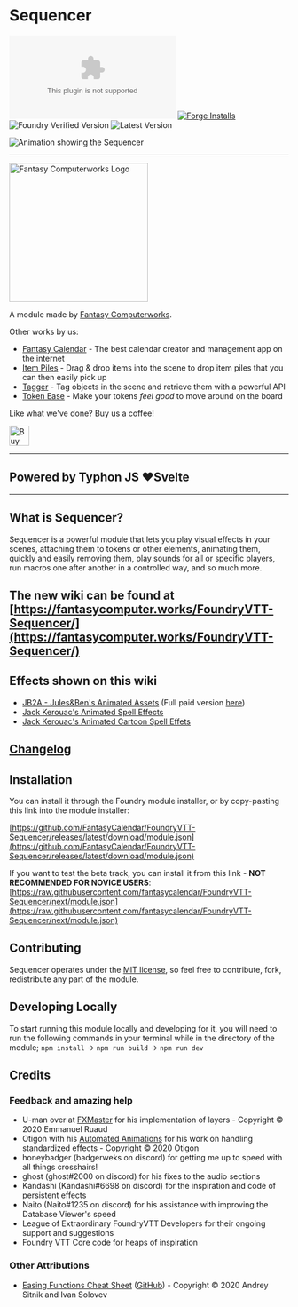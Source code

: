 # Sequencer

![Latest Release Download Count](https://img.shields.io/github/downloads/fantasycalendar/FoundryVTT-Sequencer/latest/module.zip?color=2b82fc&label=DOWNLOADS&style=for-the-badge) [![Forge Installs](https://img.shields.io/badge/dynamic/json?label=Forge%20Installs&query=package.installs&suffix=%25&url=https%3A%2F%2Fforge-vtt.com%2Fapi%2Fbazaar%2Fpackage%2Fsequencer&colorB=006400&style=for-the-badge)](https://forge-vtt.com/bazaar#package=sequencer) ![Foundry Verified Version](https://img.shields.io/badge/dynamic/json.svg?url=https%3A%2F%2Fgithub.com%2Ffantasycalendar%2FFoundryVTT-Sequencer%2Freleases%2Flatest%2Fdownload%2Fmodule.json&label=Foundry%20Verified%20Version&query=$.compatibility.verified&colorB=orange&style=for-the-badge) ![Latest Version](https://img.shields.io/badge/dynamic/json.svg?url=https%3A%2F%2Fgithub.com%2Ffantasycalendar%2FFoundryVTT-Sequencer%2Freleases%2Flatest%2Fdownload%2Fmodule.json&label=Latest%20Release&prefix=v&query=$.version&colorB=red&style=for-the-badge)

![Animation showing the Sequencer](docs/images/Animation2.gif)

---

<img src="https://app.fantasy-calendar.com/resources/computerworks-logo-full.png" alt="Fantasy Computerworks Logo" style="width:250px;"/>

A module made by [Fantasy Computerworks](http://fantasycomputer.works/).

Other works by us:
- [Fantasy Calendar](https://app.fantasy-calendar.com) - The best calendar creator and management app on the internet
- [Item Piles](https://foundryvtt.com/packages/item-piles) - Drag & drop items into the scene to drop item piles that you can then easily pick up
- [Tagger](https://foundryvtt.com/packages/tagger) - Tag objects in the scene and retrieve them with a powerful API
- [Token Ease](https://foundryvtt.com/packages/token-ease) - Make your tokens _feel good_ to move around on the board

Like what we've done? Buy us a coffee!

<a href='https://ko-fi.com/H2H2LCCQ' target='_blank'><img height='36' style='border:0px;height:36px;' src='https://cdn.ko-fi.com/cdn/kofi1.png?v=3' border='0' alt='Buy Me a Coffee at ko-fi.com' /></a>

---

## Powered by Typhon JS ❤️Svelte

---

## What is Sequencer?

Sequencer is a powerful module that lets you play visual effects in your scenes, attaching them to tokens or other elements, animating them, quickly and easily removing them, play sounds for all or specific players, run macros one after another in a controlled way, and so much more.

## The new wiki can be found at [https://fantasycomputer.works/FoundryVTT-Sequencer/](https://fantasycomputer.works/FoundryVTT-Sequencer/)

## Effects shown on this wiki
* [JB2A - Jules&Ben's Animated Assets](https://foundryvtt.com/packages/JB2A_DnD5e) (Full paid version [here](https://www.patreon.com/JB2A))
* [Jack Kerouac's Animated Spell Effects](https://foundryvtt.com/packages/animated-spell-effects)
* [Jack Kerouac's Animated Cartoon Spell Effets](https://foundryvtt.com/packages/animated-spell-effects-cartoon)

## [Changelog](docs/changelog.md)

## Installation

You can install it through the Foundry module installer, or by copy-pasting this link into the module installer:

[https://github.com/FantasyCalendar/FoundryVTT-Sequencer/releases/latest/download/module.json](https://github.com/FantasyCalendar/FoundryVTT-Sequencer/releases/latest/download/module.json)

If you want to test the beta track, you can install it from this link - **NOT RECOMMENDED FOR NOVICE USERS**:
[https://raw.githubusercontent.com/fantasycalendar/FoundryVTT-Sequencer/next/module.json](https://raw.githubusercontent.com/fantasycalendar/FoundryVTT-Sequencer/next/module.json)

## Contributing

Sequencer operates under the [MIT license](https://opensource.org/license/mit/), so feel free to contribute, fork, redistribute any part of the module.

## Developing Locally

To start running this module locally and developing for it, you will need to run the following commands in your terminal while in the directory of the module; `npm install` -> `npm run build` -> `npm run dev` 

## Credits
### Feedback and amazing help
* U-man over at [FXMaster](https://gitlab.com/mesfoliesludiques/foundryvtt-fxmaster) for his implementation of layers - Copyright © 2020 Emmanuel Ruaud
* Otigon with his [Automated Animations](https://github.com/otigon/automated-jb2a-animations) for his work on handling standardized effects - Copyright © 2020 Otigon
* honeybadger (badgerweks on discord) for getting me up to speed with all things crosshairs!
* ghost (ghost#2000 on discord) for his fixes to the audio sections
* Kandashi (Kandashi#6698 on discord) for the inspiration and code of persistent effects
* Naito (Naito#1235 on discord) for his assistance with improving the Database Viewer's speed
* League of Extraordinary FoundryVTT Developers for their ongoing support and suggestions
* Foundry VTT Core code for heaps of inspiration

### Other Attributions
- [Easing Functions Cheat Sheet](https://easings.net/) ([GitHub](https://github.com/ai/easings.net)) - Copyright © 2020 Andrey Sitnik and Ivan Solovev

